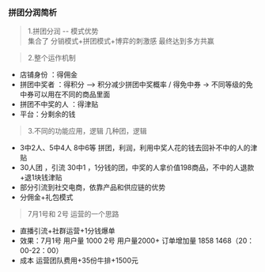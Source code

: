 ### 拼团分润简析
> 1.拼团分润 -- 模式优势    
集合了 分销模式+拼团模式+博弈的刺激感  最终达到多方共赢 

> 2.整个运作机制  
+ 店铺身份 ：得佣金    
+ 拼团中奖者 ：得积分 --> 积分减少拼团中奖概率 / 得免中券 -> 不同等级的免中券可以用在不同的商品里面
+ 拼团不中奖的人 ：得津贴 
+ 平台：分剩余的钱

> 3.不同的功能应用，逻辑  几种团，逻辑  
+   3中2人、5中4人 8中6等  拼团，利润，利用中奖人花的钱去回补不中的人的津贴  
+  30人团 ，引流  30中1 ，1分钱的团，中奖的人拿价值198商品，不中的人退款+退1块钱津贴
+ 部分引流到社交电商，依靠产品和供应链的优势 
+ 分佣金+礼包模式

>7月1号和 2号 运营的一个思路 
+ 直播引流+社群运营+1分钱爆单
+ 效果：7月1号 用户量 1000  2号 用户量2000+   订单增加量 1858   1468（20：00-22：00） 
+ 成本 运营团队费用+35份牛排+1500元
